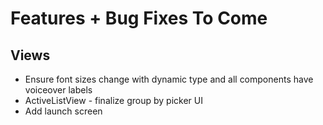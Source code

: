 # Features + Bug Fixes To Come

## Views
- Ensure font sizes change with dynamic type and all components have voiceover labels
- ActiveListView - finalize group by picker UI
- Add launch screen

